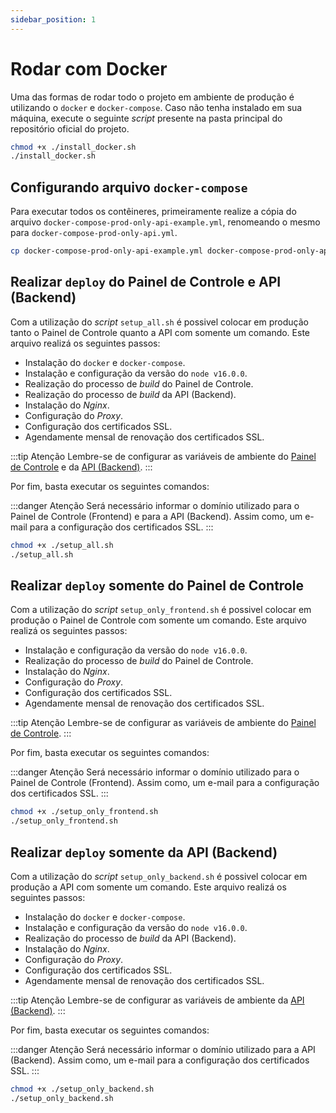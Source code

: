 ```yaml
---
sidebar_position: 1
---
```


# Rodar com Docker

Uma das formas de rodar todo o projeto em ambiente de produção é utilizando o `docker` e `docker-compose`. Caso não tenha instalado em sua máquina, execute o seguinte _script_ presente na pasta principal do repositório oficial do projeto.

```bash title="install_docker.sh"
chmod +x ./install_docker.sh
./install_docker.sh
```

## Configurando arquivo `docker-compose`

Para executar todos os contêineres, primeiramente realize a cópia do arquivo `docker-compose-prod-only-api-example.yml`, renomeando o mesmo para `docker-compose-prod-only-api.yml`.

```bash
cp docker-compose-prod-only-api-example.yml docker-compose-prod-only-api.yml
```

## Realizar `deploy` do Painel de Controle e API (Backend)

Com a utilização do _script_ `setup_all.sh` é possivel colocar em produção tanto o Painel de Controle quanto a API com somente um comando. Este arquivo realizá os seguintes passos:

- Instalação do `docker` e `docker-compose`.
- Instalação e configuração da versão do `node v16.0.0`.
- Realização do processo de _build_ do Painel de Controle.
- Realização do processo de _build_ da API (Backend).
- Instalação do _Nginx_.
- Configuração do _Proxy_.
- Configuração dos certificados SSL.
- Agendamente mensal de renovação dos certificados SSL.

:::tip Atenção
Lembre-se de configurar as variáveis de ambiente do [Painel de Controle](../environment_variables/frontend.md) e da [API (Backend)](../environment_variables/backend.md).
:::

Por fim, basta executar os seguintes comandos:

:::danger Atenção
Será necessário informar o domínio utilizado para o Painel de Controle (Frontend) e para a API (Backend). Assim como, um e-mail para a configuração dos certificados SSL.
:::

```bash title="setup_all.sh"
chmod +x ./setup_all.sh
./setup_all.sh
```

## Realizar `deploy` somente do Painel de Controle

Com a utilização do _script_ `setup_only_frontend.sh` é possivel colocar em produção o Painel de Controle com somente um comando. Este arquivo realizá os seguintes passos:

- Instalação e configuração da versão do `node v16.0.0`.
- Realização do processo de _build_ do Painel de Controle.
- Instalação do _Nginx_.
- Configuração do _Proxy_.
- Configuração dos certificados SSL.
- Agendamente mensal de renovação dos certificados SSL.

:::tip Atenção
Lembre-se de configurar as variáveis de ambiente do [Painel de Controle](../environment_variables/frontend.md).
:::

Por fim, basta executar os seguintes comandos:

:::danger Atenção
Será necessário informar o domínio utilizado para o Painel de Controle (Frontend). Assim como, um e-mail para a configuração dos certificados SSL.
:::

```bash title="setup_only_frontend.sh"
chmod +x ./setup_only_frontend.sh
./setup_only_frontend.sh
```

## Realizar `deploy` somente da API (Backend)

Com a utilização do _script_ `setup_only_backend.sh` é possivel colocar em produção a API com somente um comando. Este arquivo realizá os seguintes passos:

- Instalação do `docker` e `docker-compose`.
- Instalação e configuração da versão do `node v16.0.0`.
- Realização do processo de _build_ da API (Backend).
- Instalação do _Nginx_.
- Configuração do _Proxy_.
- Configuração dos certificados SSL.
- Agendamente mensal de renovação dos certificados SSL.

:::tip Atenção
Lembre-se de configurar as variáveis de ambiente da [API (Backend)](../environment_variables/backend.md).
:::

Por fim, basta executar os seguintes comandos:

:::danger Atenção
Será necessário informar o domínio utilizado para a API (Backend). Assim como, um e-mail para a configuração dos certificados SSL.
:::

```bash title="setup_only_backend.sh"
chmod +x ./setup_only_backend.sh
./setup_only_backend.sh
```
